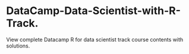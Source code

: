 # DataCamp-Data-Scientist-with-R-Track.
View complete Datacamp R for data scientist track course contents with solutions.
